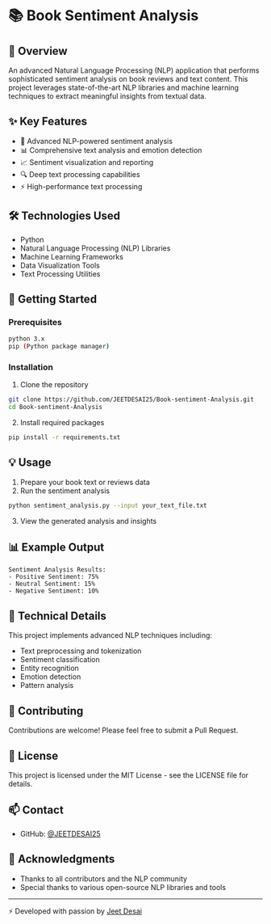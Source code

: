# 📚 Book Sentiment Analysis

## 🎯 Overview
An advanced Natural Language Processing (NLP) application that performs sophisticated sentiment analysis on book reviews and text content. This project leverages state-of-the-art NLP libraries and machine learning techniques to extract meaningful insights from textual data.

## ✨ Key Features
- 🤖 Advanced NLP-powered sentiment analysis
- 📊 Comprehensive text analysis and emotion detection
- 📈 Sentiment visualization and reporting
- 🔍 Deep text processing capabilities
- ⚡ High-performance text processing

## 🛠️ Technologies Used
- Python
- Natural Language Processing (NLP) Libraries
- Machine Learning Frameworks
- Data Visualization Tools
- Text Processing Utilities

## 🚀 Getting Started

### Prerequisites
```bash
python 3.x
pip (Python package manager)
```

### Installation
1. Clone the repository
```bash
git clone https://github.com/JEETDESAI25/Book-sentiment-Analysis.git
cd Book-sentiment-Analysis
```

2. Install required packages
```bash
pip install -r requirements.txt
```

## 💡 Usage
1. Prepare your book text or reviews data
2. Run the sentiment analysis
```bash
python sentiment_analysis.py --input your_text_file.txt
```
3. View the generated analysis and insights

## 📊 Example Output
```
Sentiment Analysis Results:
- Positive Sentiment: 75%
- Neutral Sentiment: 15%
- Negative Sentiment: 10%
```

## 🔬 Technical Details
This project implements advanced NLP techniques including:
- Text preprocessing and tokenization
- Sentiment classification
- Entity recognition
- Emotion detection
- Pattern analysis

## 🤝 Contributing
Contributions are welcome! Please feel free to submit a Pull Request.

## 📝 License
This project is licensed under the MIT License - see the LICENSE file for details.

## 📫 Contact
- GitHub: [@JEETDESAI25](https://github.com/JEETDESAI25)

## 🌟 Acknowledgments
- Thanks to all contributors and the NLP community
- Special thanks to various open-source NLP libraries and tools

---
⚡️ Developed with passion by [Jeet Desai](https://github.com/JEETDESAI25)